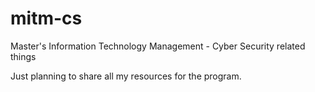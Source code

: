 # mitm-cs
Master's Information Technology Management - Cyber Security related things

Just planning to share all my resources for the program.
